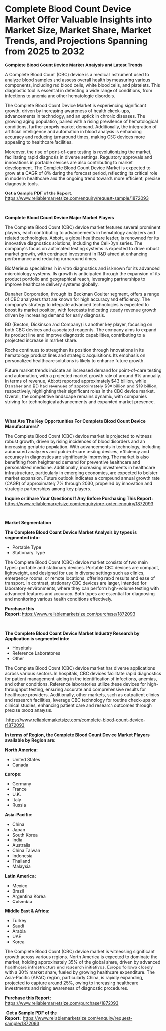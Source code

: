 <p><h1>Complete Blood Count Device Market Offer Valuable Insights into Market Size, Market Share, Market Trends, and Projections Spanning from 2025 to 2032</h1></p><p><strong>Complete Blood Count Device Market Analysis and Latest Trends</strong></p>
<p><p>A Complete Blood Count (CBC) device is a medical instrument used to analyze blood samples and assess overall health by measuring various components, including red blood cells, white blood cells, and platelets. This diagnostic tool is essential in detecting a wide range of conditions, from infections to anemia and other hematologic disorders.</p><p>The Complete Blood Count Device Market is experiencing significant growth, driven by increasing awareness of health check-ups, advancements in technology, and an uptick in chronic diseases. The growing aging population, paired with a rising prevalence of hematological conditions, further propels market demand. Additionally, the integration of artificial intelligence and automation in blood analysis is enhancing accuracy and reducing turnaround times, making CBC devices more appealing to healthcare facilities.</p><p>Moreover, the rise of point-of-care testing is revolutionizing the market, facilitating rapid diagnosis in diverse settings. Regulatory approvals and innovations in portable devices are also contributing to market development. The Complete Blood Count Device Market is expected to grow at a CAGR of 8% during the forecast period, reflecting its critical role in modern healthcare and the ongoing trend towards more efficient, precise diagnostic tools.</p></p>
<p><strong>Get a Sample PDF of the Report:&nbsp;</strong> <a href="https://www.reliablemarketsize.com/enquiry/request-sample/1872093?utm_campaign=3564&utm_medium=2&utm_source=Github&utm_content=ia&utm_term=13042025&utm_id=complete-blood-count-device">https://www.reliablemarketsize.com/enquiry/request-sample/1872093</a></p>
<p>&nbsp;</p>
<p><strong>Complete Blood Count Device Major Market Players</strong></p>
<p><p>The Complete Blood Count (CBC) device market features several prominent players, each contributing to advancements in hematology analyzers and related technologies. Abbott, a global healthcare leader, is renowned for its innovative diagnostics solutions, including the Cell-Dyn series. The company's focus on automated testing systems is expected to drive robust market growth, with continued investment in R&D aimed at enhancing performance and reducing turnaround times.</p><p>BioMérieux specializes in in vitro diagnostics and is known for its advanced microbiology systems. Its growth is anticipated through the expansion of its product portfolio and geographical reach, leveraging partnerships to improve healthcare delivery systems globally.</p><p>Danaher Corporation, through its Beckman Coulter segment, offers a range of CBC analyzers that are known for high accuracy and efficiency. The company’s strategy to integrate advanced technologies is expected to boost its market position, with forecasts indicating steady revenue growth driven by increasing demand for early diagnosis.</p><p>BD (Becton, Dickinson and Company) is another key player, focusing on both CBC devices and associated reagents. The company aims to expand its product line and improve diagnostic capabilities, contributing to a projected increase in market share.</p><p>Roche continues to strengthen its position through innovations in its hematology product lines and strategic acquisitions. Its emphasis on personalized healthcare solutions is likely to enhance future growth.</p><p>Future market trends indicate an increased demand for point-of-care testing and automation, with a projected market growth rate of around 6% annually. In terms of revenue, Abbott reported approximately $43 billion, while Danaher and BD had revenues of approximately $30 billion and $18 billion, respectively, highlighting their significant roles in the CBC device market. Overall, the competitive landscape remains dynamic, with companies striving for technological advancements and expanded market presence.</p></p>
<p>&nbsp;</p>
<p><strong>What Are The Key Opportunities For Complete Blood Count Device Manufacturers?</strong></p>
<p><p>The Complete Blood Count (CBC) device market is projected to witness robust growth, driven by rising incidences of blood disorders and an increasing geriatric population. With advancements in technology, including automated analyzers and point-of-care testing devices, efficiency and accuracy in diagnostics are significantly improving. The market is also benefiting from heightened demand for preventive healthcare and personalized medicine. Additionally, increasing investments in healthcare infrastructure, particularly in emerging economies, are expected to bolster market expansion. Future outlook indicates a compound annual growth rate (CAGR) of approximately 7% through 2030, propelled by innovation and strategic partnerships among key players.</p></p>
<p><strong>Inquire or Share Your Questions If Any Before Purchasing This Report:</strong> <a href="https://www.reliablemarketsize.com/enquiry/pre-order-enquiry/1872093?utm_campaign=3564&utm_medium=2&utm_source=Github&utm_content=ia&utm_term=13042025&utm_id=complete-blood-count-device">https://www.reliablemarketsize.com/enquiry/pre-order-enquiry/1872093</a></p>
<p>&nbsp;</p>
<p><strong>Market Segmentation</strong></p>
<p><strong>The Complete Blood Count Device Market Analysis by types is segmented into:</strong></p>
<p><ul><li>Portable Type</li><li>Stationary Type</li></ul></p>
<p><p>The Complete Blood Count (CBC) device market consists of two main types: portable and stationary devices. Portable CBC devices are compact, lightweight, and designed for use in diverse settings such as clinics, emergency rooms, or remote locations, offering rapid results and ease of transport. In contrast, stationary CBC devices are larger, intended for laboratory environments, where they can perform high-volume testing with advanced features and accuracy. Both types are essential for diagnosing and monitoring various health conditions effectively.</p></p>
<p><strong>Purchase this Report:&nbsp;</strong><a href="https://www.reliablemarketsize.com/purchase/1872093?utm_campaign=3564&utm_medium=2&utm_source=Github&utm_content=ia&utm_term=13042025&utm_id=complete-blood-count-device">https://www.reliablemarketsize.com/purchase/1872093</a></p>
<p>&nbsp;</p>
<p><strong>The Complete Blood Count Device Market Industry Research by Application is segmented into:</strong></p>
<p><ul><li>Hospitals</li><li>Reference Laboratories</li><li>Other</li></ul></p>
<p><p>The Complete Blood Count (CBC) device market has diverse applications across various sectors. In hospitals, CBC devices facilitate rapid diagnostics for patient management, aiding in the identification of infections, anemias, and other conditions. Reference laboratories utilize these devices for high-throughput testing, ensuring accurate and comprehensive results for healthcare providers. Additionally, other markets, such as outpatient clinics and research facilities, leverage CBC technology for routine check-ups or clinical studies, enhancing patient care and research outcomes through precise blood analysis.</p></p>
<p><a href="https://www.reliablemarketsize.com/complete-blood-count-device-r1872093?utm_campaign=3564&utm_medium=2&utm_source=Github&utm_content=ia&utm_term=13042025&utm_id=complete-blood-count-device">&nbsp;https://www.reliablemarketsize.com/complete-blood-count-device-r1872093</a></p>
<p><strong>In terms of Region, the Complete Blood Count Device Market Players available by Region are:</strong></p>
<p>
    <p> <strong> North America: </strong>
        <ul>
            <li>United States</li>
            <li>Canada</li>
        </ul>
        </p> 
    <p> <strong> Europe: </strong>
        <ul>
            <li>Germany</li>
            <li>France</li>
            <li>U.K.</li>
            <li>Italy</li>
            <li>Russia</li>
        </ul>
        </p> 
    <p> <strong> Asia-Pacific: </strong>
        <ul>
            <li>China</li>
            <li>Japan</li>
            <li>South Korea</li>
            <li>India</li>
            <li>Australia</li>
            <li>China Taiwan</li>
            <li>Indonesia</li>
            <li>Thailand</li>
            <li>Malaysia</li>
        </ul>
        </p> 
    <p> <strong> Latin America: </strong>
        <ul>
            <li>Mexico</li>
            <li>Brazil</li>
            <li>Argentina Korea</li>
            <li>Colombia</li>
        </ul>
        </p> 
    <p> <strong> Middle East & Africa: </strong>
        <ul>
            <li>Turkey</li>
            <li>Saudi</li>
            <li>Arabia</li>
            <li>UAE</li>
            <li>Korea</li>
        </ul>
    </p>
    </p>
<p><p>The Complete Blood Count (CBC) device market is witnessing significant growth across various regions. North America is expected to dominate the market, holding approximately 35% of the global share, driven by advanced healthcare infrastructure and research initiatives. Europe follows closely with a 30% market share, fueled by growing healthcare expenditure. The Asia-Pacific (APAC) region, particularly China, is rapidly expanding, projected to capture around 25%, owing to increasing healthcare investments and rising awareness of diagnostic procedures.</p></p>
<p><strong>Purchase this Report: </strong><a href="https://www.reliablemarketsize.com/purchase/1872093?utm_campaign=3564&utm_medium=2&utm_source=Github&utm_content=ia&utm_term=13042025&utm_id=complete-blood-count-device">https://www.reliablemarketsize.com/purchase/1872093</a></p>
<p>&nbsp;<strong>Get a Sample PDF of the Report:&nbsp;&nbsp;</strong><a href="https://www.reliablemarketsize.com/enquiry/request-sample/1872093?utm_campaign=3564&utm_medium=2&utm_source=Github&utm_content=ia&utm_term=13042025&utm_id=complete-blood-count-device">https://www.reliablemarketsize.com/enquiry/request-sample/1872093</a></p>
<p><strong></strong></p>
<p><p></p><p></p><p></p></p>